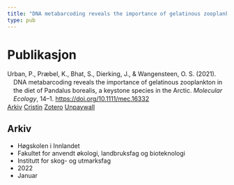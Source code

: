 ```yaml
---
title: "DNA metabarcoding reveals the importance of gelatinous zooplankton in the diet of Pandalus borealis, a keystone species in the Arctic"
type: pub
---
```

<h1>Publikasjon</h1>
<article id="csl-bib-container-CCQDWKDN" class="csl-bib-container">
  <div class="csl-bib-body" style="line-height: 1.35; padding-left: 1em; text-indent:-1em;">
  <div class="csl-entry">Urban, P., Pr&#xE6;bel, K., Bhat, S., Dierking, J., &amp; Wangensteen, O. S. (2021). DNA metabarcoding reveals the importance of gelatinous zooplankton in the diet of Pandalus borealis, a keystone species in the Arctic. <i>Molecular Ecology</i>, 14&#x2013;1. <a href="https://doi.org/10.1111/mec.16332">https://doi.org/10.1111/mec.16332</a></div>
</div>
  <div class="csl-bib-buttons">
    <a href="#taxonomy-article-CCQDWKDN" class="csl-bib-button">Arkiv</a>
    <a href="https://app.cristin.no/results/show.jsf?id=1992899" alt="Cristin URL" class="csl-bib-button">Cristin</a>
    <a href="http://zotero.org/groups/5022929/items/CCQDWKDN" alt="Zotero URL" class="csl-bib-button">Zotero</a>
    <a href="http://diposit.ub.edu/dspace/bitstream/2445/191277/1/727013.pdf" class="csl-bib-button">Unpaywall</a>
  </div>
  <div id="csl-bib-meta-container-CCQDWKDN"></div>
</article>
<div id="csl-bib-meta-CCQDWKDN" class="csl-bib-meta">
  <article id="taxonomy-article-CCQDWKDN" class="taxonomy-article">
    <h1>Arkiv</h1>
    <ul>
      <li>Høgskolen i Innlandet</li>
      <li>Fakultet for anvendt økologi, landbruksfag og bioteknologi</li>
      <li>Institutt for skog- og utmarksfag</li>
      <li>2022</li>
      <li>Januar</li>
    </ul>
  </article>
</div>
